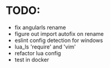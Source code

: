 # TODO:

- fix angularls rename
- figure out import autofix on rename
- eslint config detection for windows
- lua_ls 'require' and 'vim'
- refactor lua config
- test in docker
